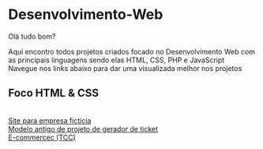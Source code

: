 # Desenvolvimento-Web

Olá tudo bom?

Aqui encontro todos projetos criados focado no Desenvolvimento Web com as principais linguagens sendo elas <bold>HTML</bold>, <bold>CSS</bold>, <bold>PHP</bold> e <bold>JavaScript</bold>
<br>
Navegue nos links abaixo para dar uma visualizada melhor nos projetos

<h2>Foco HTML & CSS</h2>
<br>
<a href="https://github.com/marcos-rts/site-Vulcan">Site para empresa ficticia</a> <br>
<a href="https://github.com/marcos-rts/MODELO-SISTEMA-DE-CHAMADO">Modelo antigo de projeto de gerador de ticket</a><br>
<a href="https://github.com/marcos-rts/Project_ecommerce_TCC">E-commercec (TCC)</a><br>

